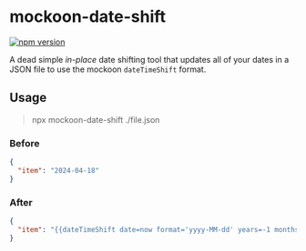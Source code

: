 # mockoon-date-shift
[![npm version](https://badge.fury.io/js/mockoon-date-shift.svg)](https://badge.fury.io/js/mockoon-date-shift)

A dead simple *in-place* date shifting tool that updates all of your dates in a JSON file to use the 
mockoon `dateTimeShift` format.

## Usage
> npx mockoon-date-shift ./file.json

### Before
```json
{
  "item": "2024-04-18"
}
```

### After
```json
{
  "item": "{{dateTimeShift date=now format='yyyy-MM-dd' years=-1 months=-1 days=-14 hours=0 minutes=0 seconds=0}}"
}
```

